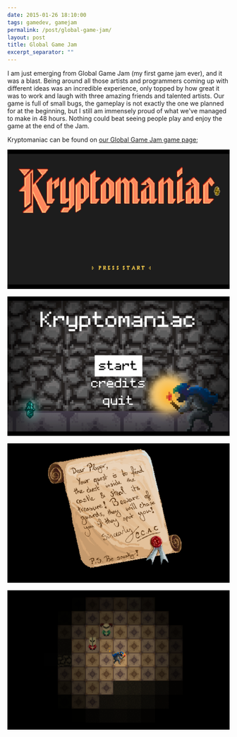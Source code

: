 ```yaml
---
date: 2015-01-26 18:10:00
tags: gamedev, gamejam
permalink: /post/global-game-jam/
layout: post
title: Global Game Jam
excerpt_separator: ""
---
```


I am just emerging from Global Game Jam (my first game jam ever), and it was a blast. Being around all those artists and programmers coming up with different ideas was an incredible experience, only topped by how great it was to work and laugh with three amazing friends and talented artists. Our game is full of small bugs, the gameplay is not exactly the one we planned for at the beginning, but I still am immensely proud of what we've managed to make in 48 hours. Nothing could beat seeing people play and enjoy the game at the end of the Jam.

Kryptomaniac can be found on [our Global Game Jam game page](http://globalgamejam.org/2015/games/kryptomaniac);

![Title Screen](/static/media/2015/01/ggj15_01_title.png)

![Main Menu](/static/media/2015/01/ggj15_02_menu.png)

![Introduction](/static/media/2015/01/ggj15_03_intro.png)

![In game](/static/media/2015/01/ggj15_04_game.png)